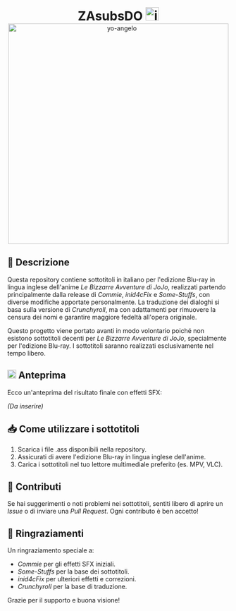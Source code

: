 <div align="center">
  <h1 style="display: inline;">ZAsubsDO <img src="https://github.com/user-attachments/assets/b13f8d95-ddd1-4ff3-8e2b-b7855c0263ce" alt="jojo-menacing" width="30"/></h1>
</div>

<div align="center">
  <img src="https://github.com/user-attachments/assets/863806c2-02a4-4fcc-86ae-5e5e5f735c73" alt="yo-angelo" width="500"/>
</div>

## 📜 **Descrizione**
Questa repository contiene sottotitoli in italiano per l'edizione Blu-ray in lingua inglese dell'anime *Le Bizzarre Avventure di JoJo*, realizzati partendo principalmente dalla release di *Commie*, *inid4cFix* e *Some-Stuffs*, con diverse modifiche apportate personalmente. La traduzione dei dialoghi si basa sulla versione di *Crunchyroll*, ma con adattamenti per rimuovere la censura dei nomi e garantire maggiore fedeltà all'opera originale.

Questo progetto viene portato avanti in modo volontario poiché non esistono sottotitoli decenti per *Le Bizzarre Avventure di JoJo*, specialmente per l'edizione Blu-ray. I sottotitoli saranno realizzati esclusivamente nel tempo libero.

## <img src="https://github.com/user-attachments/assets/ecf39fe1-6e43-44ad-9f8e-4b3905784fd4" alt="stonemask" width="20"/> **Anteprima**
Ecco un'anteprima del risultato finale con effetti SFX:

*(Da inserire)*

## 📥 **Come utilizzare i sottotitoli**
1. Scarica i file .ass disponibili nella repository.
2. Assicurati di avere l'edizione Blu-ray in lingua inglese dell'anime.
3. Carica i sottotitoli nel tuo lettore multimediale preferito (es. MPV, VLC).

## 💬 **Contributi**
Se hai suggerimenti o noti problemi nei sottotitoli, sentiti libero di aprire un *Issue* o di inviare una *Pull Request*. Ogni contributo è ben accetto!

## 📣 **Ringraziamenti**
Un ringraziamento speciale a:
- *Commie* per gli effetti SFX iniziali.
- *Some-Stuffs* per la base dei sottotitoli.
- *inid4cFix* per ulteriori effetti e correzioni.
- *Crunchyroll* per la base di traduzione.

Grazie per il supporto e buona visione!
